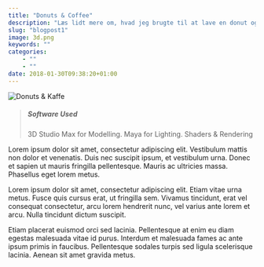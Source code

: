 ```yaml
---
title: "Donuts & Coffee"
description: "Læs lidt mere om, hvad jeg brugte til at lave en donut og en kop kaffe i 3D"
slug: "blogpost1"
image: 3d.png
keywords: ""
categories: 
    - ""
    - ""
date: 2018-01-30T09:38:20+01:00
---
```


![Donuts & Kaffe](/img/3d.png)


> ##### Software Used
> 3D Studio Max for Modelling.
> Maya for Lighting. Shaders & Rendering

Lorem ipsum dolor sit amet, consectetur adipiscing elit. Vestibulum mattis non dolor et venenatis. Duis nec suscipit ipsum, et vestibulum urna. Donec et sapien ut mauris fringilla pellentesque. Mauris ac ultricies massa. Phasellus eget lorem metus.

Lorem ipsum dolor sit amet, consectetur adipiscing elit. Etiam vitae urna metus. Fusce quis cursus erat, ut fringilla sem. Vivamus tincidunt, erat vel consequat consectetur, arcu lorem hendrerit nunc, vel varius ante lorem et arcu. Nulla tincidunt dictum suscipit.

Etiam placerat euismod orci sed lacinia. Pellentesque at enim eu diam egestas malesuada vitae id purus. Interdum et malesuada fames ac ante ipsum primis in faucibus. Pellentesque sodales turpis sed ligula scelerisque lacinia. Aenean sit amet gravida metus.

